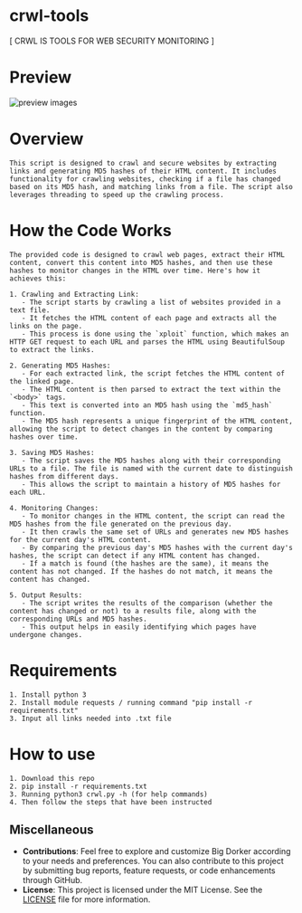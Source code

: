 # crwl-tools
 [ CRWL IS TOOLS FOR WEB SECURITY MONITORING ]

# Preview

![preview images](https://raw.githubusercontent.com/MrHecka/crwl-tools/main/images/view.png)


# Overview

```
This script is designed to crawl and secure websites by extracting links and generating MD5 hashes of their HTML content. It includes functionality for crawling websites, checking if a file has changed based on its MD5 hash, and matching links from a file. The script also leverages threading to speed up the crawling process.
```

# How the Code Works

```
The provided code is designed to crawl web pages, extract their HTML content, convert this content into MD5 hashes, and then use these hashes to monitor changes in the HTML over time. Here's how it achieves this:

1. Crawling and Extracting Link:
   - The script starts by crawling a list of websites provided in a text file.
   - It fetches the HTML content of each page and extracts all the links on the page.
   - This process is done using the `xploit` function, which makes an HTTP GET request to each URL and parses the HTML using BeautifulSoup to extract the links.

2. Generating MD5 Hashes:
   - For each extracted link, the script fetches the HTML content of the linked page.
   - The HTML content is then parsed to extract the text within the `<body>` tags.
   - This text is converted into an MD5 hash using the `md5_hash` function.
   - The MD5 hash represents a unique fingerprint of the HTML content, allowing the script to detect changes in the content by comparing hashes over time.

3. Saving MD5 Hashes:
   - The script saves the MD5 hashes along with their corresponding URLs to a file. The file is named with the current date to distinguish hashes from different days.
   - This allows the script to maintain a history of MD5 hashes for each URL.

4. Monitoring Changes:
   - To monitor changes in the HTML content, the script can read the MD5 hashes from the file generated on the previous day.
   - It then crawls the same set of URLs and generates new MD5 hashes for the current day's HTML content.
   - By comparing the previous day's MD5 hashes with the current day's hashes, the script can detect if any HTML content has changed.
   - If a match is found (the hashes are the same), it means the content has not changed. If the hashes do not match, it means the content has changed.

5. Output Results:
   - The script writes the results of the comparison (whether the content has changed or not) to a results file, along with the corresponding URLs and MD5 hashes.
   - This output helps in easily identifying which pages have undergone changes.
```


# Requirements

```
1. Install python 3
2. Install module requests / running command "pip install -r requirements.txt"
3. Input all links needed into .txt file
```

# How to use

```
1. Download this repo
2. pip install -r requirements.txt
3. Running python3 crwl.py -h (for help commands)
4. Then follow the steps that have been instructed
```

## Miscellaneous

- **Contributions**: Feel free to explore and customize Big Dorker according to your needs and preferences. You can also contribute to this project by submitting bug reports, feature requests, or code enhancements through GitHub.
- **License**: This project is licensed under the MIT License. See the [LICENSE](LICENSE) file for more information.
